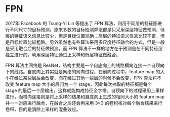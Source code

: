 
# FPN

2017年 Facebook 的 Tsung-Yi Lin 等提出了 FPN 算法，利用不同层的特征图进行不同尺寸的目标预测。原来多数的目标检测算法都是只采用深层特征做预测，低层的特征语义信息比较少，但是目标位置准确；高层的特征语义信息比较丰富，但是目标位置比较粗略。另外虽然也有些算法采用多尺度特征融合的方式，但是一般是采用融合后的特征做预测，而 FPN 算法不一样的地方在于预测是在不同特征层独立进行的，利用深层特征通过上采样和低层特征做融合。

FPN 算法主网络是 ResNet，结构主要是一个自底向上的线路横向连接一个自顶向下的线路。自底向上其实就是网络的前向过程，在前向过程中，feature map 的大小在经过某些层后会改变，而在经过其他一些层的时候不会改变，FPN 算法将不改变 feature map 大小的层归为一个 stage，因此每次抽取的特征都是每个 stage 的最后一个层输出，这样就能构成特征金字塔。自顶向下的过程采用上采样进行，而横向连接则是将上采样的结果和自底向上生成的相同大小的 feature map 并一一对应进行融合，在融合之后还会再采用 3×3 的卷积核对每个融合结果进行卷积，目的是消除上采样的混叠效应。
